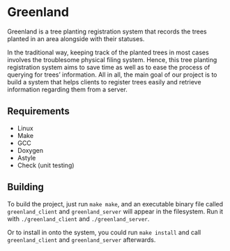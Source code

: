 # Greenland

Greenland is a tree planting registration system that records the trees planted
in an area alongside with their statuses.

In the traditional way, keeping track of the planted trees in most cases
involves the troublesome physical filing system. Hence, this tree planting
registration system aims to save time as well as to ease the process of querying
for trees’ information. All in all, the main goal of our project is to build a
system that helps clients to register trees easily and retrieve information
regarding them from a server.

## Requirements

- Linux
- Make
- GCC
- Doxygen
- Astyle
- Check (unit testing)

## Building

To build the project, just run `make make`, and an executable binary file called
`greenland_client` and `greenland_server` will appear in the filesystem. Run it
with `./greenland_client` and `./greenland_server`.

Or to install in onto the system, you could run `make install` and call
`greenland_client` and `greenland_server` afterwards.
